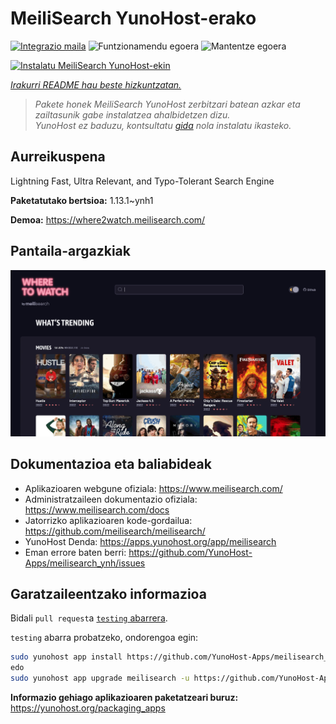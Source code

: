 <!--
Ohart ongi: README hau automatikoki sortu da <https://github.com/YunoHost/apps/tree/master/tools/readme_generator>ri esker
EZ editatu eskuz.
-->

# MeiliSearch YunoHost-erako

[![Integrazio maila](https://apps.yunohost.org/badge/integration/meilisearch)](https://ci-apps.yunohost.org/ci/apps/meilisearch/)
![Funtzionamendu egoera](https://apps.yunohost.org/badge/state/meilisearch)
![Mantentze egoera](https://apps.yunohost.org/badge/maintained/meilisearch)

[![Instalatu MeiliSearch YunoHost-ekin](https://install-app.yunohost.org/install-with-yunohost.svg)](https://install-app.yunohost.org/?app=meilisearch)

*[Irakurri README hau beste hizkuntzatan.](./ALL_README.md)*

> *Pakete honek MeiliSearch YunoHost zerbitzari batean azkar eta zailtasunik gabe instalatzea ahalbidetzen dizu.*  
> *YunoHost ez baduzu, kontsultatu [gida](https://yunohost.org/install) nola instalatu ikasteko.*

## Aurreikuspena

Lightning Fast, Ultra Relevant, and Typo-Tolerant Search Engine


**Paketatutako bertsioa:** 1.13.1~ynh1

**Demoa:** <https://where2watch.meilisearch.com/>

## Pantaila-argazkiak

![MeiliSearch(r)en pantaila-argazkia](./doc/screenshots/meilisearch.png)

## Dokumentazioa eta baliabideak

- Aplikazioaren webgune ofiziala: <https://www.meilisearch.com/>
- Administratzaileen dokumentazio ofiziala: <https://www.meilisearch.com/docs>
- Jatorrizko aplikazioaren kode-gordailua: <https://github.com/meilisearch/meilisearch/>
- YunoHost Denda: <https://apps.yunohost.org/app/meilisearch>
- Eman errore baten berri: <https://github.com/YunoHost-Apps/meilisearch_ynh/issues>

## Garatzaileentzako informazioa

Bidali `pull request`a [`testing` abarrera](https://github.com/YunoHost-Apps/meilisearch_ynh/tree/testing).

`testing` abarra probatzeko, ondorengoa egin:

```bash
sudo yunohost app install https://github.com/YunoHost-Apps/meilisearch_ynh/tree/testing --debug
edo
sudo yunohost app upgrade meilisearch -u https://github.com/YunoHost-Apps/meilisearch_ynh/tree/testing --debug
```

**Informazio gehiago aplikazioaren paketatzeari buruz:** <https://yunohost.org/packaging_apps>
